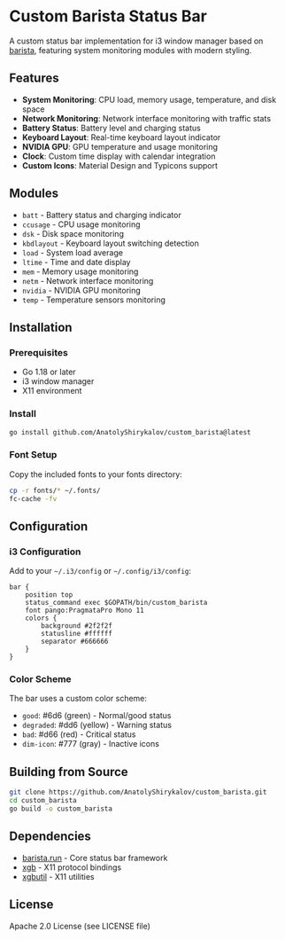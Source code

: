 # Custom Barista Status Bar

A custom status bar implementation for i3 window manager based on [barista](https://github.com/soumya92/barista), featuring system monitoring modules with modern styling.

## Features

- **System Monitoring**: CPU load, memory usage, temperature, and disk space
- **Network Monitoring**: Network interface monitoring with traffic stats
- **Battery Status**: Battery level and charging status
- **Keyboard Layout**: Real-time keyboard layout indicator
- **NVIDIA GPU**: GPU temperature and usage monitoring
- **Clock**: Custom time display with calendar integration
- **Custom Icons**: Material Design and Typicons support

## Modules

- `batt` - Battery status and charging indicator
- `ccusage` - CPU usage monitoring
- `dsk` - Disk space monitoring
- `kbdlayout` - Keyboard layout switching detection
- `load` - System load average
- `ltime` - Time and date display
- `mem` - Memory usage monitoring
- `netm` - Network interface monitoring
- `nvidia` - NVIDIA GPU monitoring
- `temp` - Temperature sensors monitoring

## Installation

### Prerequisites

- Go 1.18 or later
- i3 window manager
- X11 environment

### Install

```bash
go install github.com/AnatolyShirykalov/custom_barista@latest
```

### Font Setup

Copy the included fonts to your fonts directory:

```bash
cp -r fonts/* ~/.fonts/
fc-cache -fv
```

## Configuration

### i3 Configuration

Add to your `~/.i3/config` or `~/.config/i3/config`:

```
bar {
    position top
    status_command exec $GOPATH/bin/custom_barista
    font pango:PragmataPro Mono 11
    colors {
        background #2f2f2f
        statusline #ffffff
        separator #666666
    }
}
```

### Color Scheme

The bar uses a custom color scheme:
- `good`: #6d6 (green) - Normal/good status
- `degraded`: #dd6 (yellow) - Warning status  
- `bad`: #d66 (red) - Critical status
- `dim-icon`: #777 (gray) - Inactive icons

## Building from Source

```bash
git clone https://github.com/AnatolyShirykalov/custom_barista.git
cd custom_barista
go build -o custom_barista
```

## Dependencies

- [barista.run](https://barista.run) - Core status bar framework
- [xgb](https://github.com/BurntSushi/xgb) - X11 protocol bindings
- [xgbutil](https://github.com/BurntSushi/xgbutil) - X11 utilities

## License

Apache 2.0 License (see LICENSE file)
